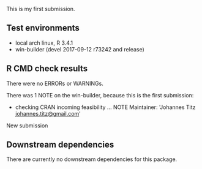 This is my first submission.

## Test environments
* local arch linux, R 3.4.1
* win-builder (devel 2017-09-12 r73242 and release)

## R CMD check results
There were no ERRORs or WARNINGs.

There was 1 NOTE on the win-builder, because this is the first submission:
  
* checking CRAN incoming feasibility ... NOTE
Maintainer: 'Johannes Titz <johannes.titz@gmail.com>'

New submission

## Downstream dependencies
There are currently no downstream dependencies for this package.
